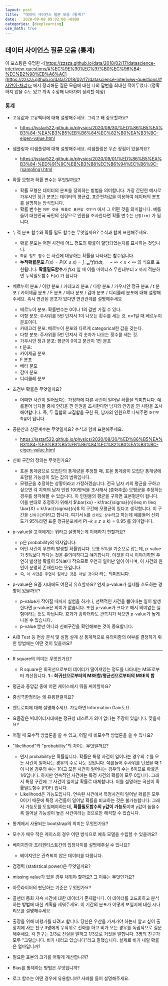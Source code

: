 ```yaml
---
layout: post
title:  "데이터 사이언스 질문 모음 (통계)"
date:   2020-09-08 09:02:00 +0900
categories: [deeplearning]
use_math: true
---
```


## 데이터 사이언스 질문 모음 (통계)

이 포스팅은 유명한 <[https://zzsza.github.io/data/2018/02/17/datascience-interivew-questions/#%EC%9E%90%EC%97%B0%EC%96%B4-%EC%B2%98%EB%A6%AC](https://zzsza.github.io/data/2018/02/17/datascience-interivew-questions/#자연어-처리)> 에서 정리해둔 질문 모음에 대한 나의 답변을 최대한 적어두었다. (정확하지 않을 수도 있고 계속 수정해 나아가며 정리할 예정)

### 통계

* 고유값과 고유벡터에 대해 설명해주세요. 그리고 왜 중요할까요?

  * https://jsstar522.github.io/physics/2020/08/30/%ED%86%B5%EA%B3%84-%EA%B3%B5%EB%B6%84%EC%82%B0%EA%B3%BC-eigen-value.html

* 샘플링과 리샘플링에 대해 설명해주세요. 리샘플링은 무슨 장점이 있을까요?

  * https://jsstar522.github.io/physics/2020/09/01/%ED%86%B5%EA%B3%84-%ED%91%9C%EB%B3%B8%EC%B6%94%EC%B6%9C-(sampling).html

* 확률 모형과 확률 변수는 무엇일까요?

  * 확률 모형은 데이터의 분포를 정의하는 방법을 의미합니다. 가장 간단한 예시로 가우시안 정규 분포는 데이터의 평균값, 표준편차값을 이용하여 데이터의 분포를 설명하는 방식입니다.
  * 확률 변수는 `어떤 것을 확률로 표현할 것인가` 에서 그 어떤 것을 의미합니다. 예를들어 대한민국 국민의 신장으로 인원을 조사한다면 확률 변수는 `신장(cm)` 가 됩니다.

* 누적 분포 함수와 확률 밀도 함수는 무엇일까요? 수식과 함께 표현해주세요.

  * 확률 분포는 어떤 사건에 어느 정도의 확률이 할당되었는지를 묘사하는 것입니다.
  * `확률 밀도 함수` 는 사건에 대응하는 확률을 나타내는 함수입니다.
  * **누적확률분포** $F(x) = P(X \leq x) = \int_{-\infty}^{x}f(t)dt, \quad -\infty<x<\infty$ 의 식으로 표현됩니다. **확률밀도함수**가 $f(x)$ 일 때 이를 마이너스 무한대부터 $x$ 까지 적분하면 누적밀도함수 $F(x)$ 가 됩니다.

* 베르누이 분포 / 이항 분포 / 카테고리 분포 / 다항 분포 / 가우시안 정규 분포 / t 분포 / 카이제곱 분포 / F 분포 / 베타 분포 / 감마 분포 / 디리클레 분포에 대해 설명해주세요. 혹시 연관된 분포가 있다면 연관관계를 설명해주세요

  * 베르누이 분포: 확률변수는 0이나 1의 값만 가질 수 있다.
  * 이항 분포: 주사위를 5번 던져서 1이 나오는 횟수를 세는 것. n=1일 때 베르누이 분포이다.
  * 카테고리 분포: 베르누이 분포와 다르게 categorical한 값을 갖는다.
  * 다항 분포: 주사위를 5번 던져서 각 숫자가 나오는 횟수를 세는 것.
  * 가우시안 정규 분포: 평균이 0이고 분산이 1인 분포
  * t 분포: 
  * 카이제곱 분포
  * F 분포
  * 베타 분포
  * 감마 분포
  * 디리클레 분포

* 조건부 확률은 무엇일까요?

  * 어떠한 사건이 일어났다는 가정하에 다른 사건이 일어날 확률을 의미합니다. 예를들어 남자들 중에 안경을 낀 인원을 조사한다면 남자와 안경을 낀 사람을 조사해야합니다. 즉, 두 집합의 교집합을 구한 뒤, 남자의 인원으로 나눠주면 `조건부 확률`이 됩니다. 

* 공분산과 상관계수는 무엇일까요? 수식과 함께 표현해주세요.

  * https://jsstar522.github.io/physics/2020/08/30/%ED%86%B5%EA%B3%84-%EA%B3%B5%EB%B6%84%EC%82%B0%EA%B3%BC-eigen-value.html

* 신뢰 구간의 정의는 무엇인가요?

  * 표본 통계량으로 모집단의 통계량을 추정할 때, 표본 통계량이 모집단 통계량에 포함될 가능성이 있는 값의 범위입니다.
  * 모평균을 추정하는 상황이라고 가정하겠습니다. 전국 남자 키의 평균을 구하고 싶으면 각 지역의 남자 인원 100명씩을 조사해서 (층화추출) 모평균을 추정하는 경우를 생각해볼 수 있습니다. 이 인원들의 평균을 구하면 표본평균이 됩니다. 이를 반대로 추정하기 위해서 $\bar{xx} - k\frac{\sigma}{n}\leq m \leq \bar{X} + k\frac{\sigma}{n}$ 의 구간에 모평균이 있다고 생각합니다. 이 구간을 `신뢰구간`이라고 합니다. 여기서 k를 `신뢰도 상수`라고 하는데 예를들어 신뢰도가 95%라면 표준 정규분포에서 $P(-k \leq z \leq k) = 0.95$ 를 의미합니다.

* p-value을 고객에게는 뭐라고 설명하는게 이해하기 편할까요?

  * p은 probability의 약자입니다.
  * 어떤 사건이 우연히 발생할 확률입니다. 보통 5%을 기준으로 잡는데, p-value가 5%보다 작다는 것을 유의미하다고 얘기합니다. 이것을 다시 이야기하면 우연히 발생할 확률이 5%보다 작으므로 우연히 일어난 일이 아니며, 이 사건의 원인이 분명히 존재한다는 뜻입니다.
  * 즉, `이 사건은 우연히 일어난 것은 아닐 것이다` 라는 의미입니다.

* p-value은 요즘 시대에도 여전히 유효할까요? 언제 p-value가 실제를 호도하는 경향이 있을까요?

  * p-value가 작아질 때까지 실험을 하거나, 선택적인 사건을 뽑아내는 일이 발생한다면 p-value은 의미가 없습니다. 또한 p-value가 크다고 해서 의미없는 실험이라는 뜻도 아닙니다. 효과가 강하더라도 관측치가 작으면 p-value가 높게 나올 수 있습니다.
  * p-value 뿐만 아니라 신뢰구간을 확인해보는 것이 중요합니다.

* A/B Test 등 현상 분석 및 실험 설계 상 통계적으로 유의미함의 여부를 결정하기 위한 방법에는 어떤 것이 있을까요?

  ---

* R square의 의미는 무엇인가요?

  * R square은 회귀선으로부터 데이터가 떨어져있는 정도를 나타내는 MSE로부터 계산됩니다. **1 - 회귀선으로부터의 MSE합/평균선으로부터의 MSE의 합**

* 평균과 중앙값 중에 어떤 케이스에서 뭐를 써야할까요?

* 중심극한정리는 왜 유용한걸까요?

* 엔트로피에 대해 설명해주세요. 가능하면 Information Gain도요.

* 요즘같은 빅데이터시대에는 정규성 테스트가 의미 없다는 주장이 있습니다. 맞을까요?

* 어떨 때 모수적 방법론을 쓸 수 있고, 어떨 때 비모수적 방법론을 쓸 수 있나요?

* "likelihood"와 "probability"의 차이는 무엇일까요?

  * 먼저 probability은 확률입니다. 확률은 특정 사건이 일어나는 경우의 수를 모든 사건이 일어나는 경우의 수로 나눈 것입니다. 예를들어 주사위를 던졌을 때 1이 나올 경우의 수는 1이고 모든 사건이 일어나는 경우의 수는 6이므로 확률은 1/6입니다. 하지만 연속적인 사건에는 특정 사건의 확률이 모두 0입니다. 그래서 특정 구간에 그 사건이 일어날 확률로 대체합니다. 이를 설명하는 곡선이 확률밀도함수 (PDF) 입니다.
  * Likelihood은 가능도입니다. 연속된 사건에서 특정사건이 일어날 확률은 모두 0이기 때문에 특정 사건들이 일어날 확률을 비교하는 것은 불가능합니다. 그래서 가능도를 도입해야하는데, **확률밀도함수의 y값이 가능도**이며 y값이 높을수록 일어날 가능성이 높은 사건이라는 것으로만 해석할 수 있습니다. 

* 통계에서 사용되는 bootstrap의 의미는 무엇인가요?

* 모수가 매우 적은 케이스의 경우 어떤 방식으로 예측 모델을 수립할 수 있을까요?

* 베이지안과 프리퀀티스트간의 입장차이를 설명해주실 수 있나요?

  * 베이지안은 관측되지 않은 데이터를 다룹니다. 

* 검정력 (statistical power)은 무엇일까요?

* missing value가 있을 경우 채워야 할까요? 그 이유는 무엇인가요?

* 아웃라이어의 판단하는 기준은 무엇인가요?

* 콜센터 통화 지속 시간에 대한 데이터가 존재합니다. 이 데이터를 코드화하고 분석하는 방법에 대한 계획을 세워주세요. 이 기간의 분포가 어떻게 보일지에 대한 시나리오를 설명해주세요.

* 출장을 위해 비행기를 타려고 합니다. 당신은 우산을 가져가야 하는지 알고 싶어 출장지에 사는 친구 3명에게 무작위로 전화를 하고 비가 오는 경우를 독립적으로 질문해주세요. 각 친구는 2/3로 진실을 말하고 1/3으로 거짓을 말합니다. 3명의 친구가 모두 "그렇습니다. 비가 내리고 있습니다"라고 말했습니다. 실제로 비가 내릴 확률은 얼마입니까?

* 필요한 표본의 크기를 어떻게 계산합니까?

* Bias를 통제하는 방법은 무엇입니까?

* 로그 함수는 어떤 경우에 유용합니까? 사례를 들어 설명해주세요.